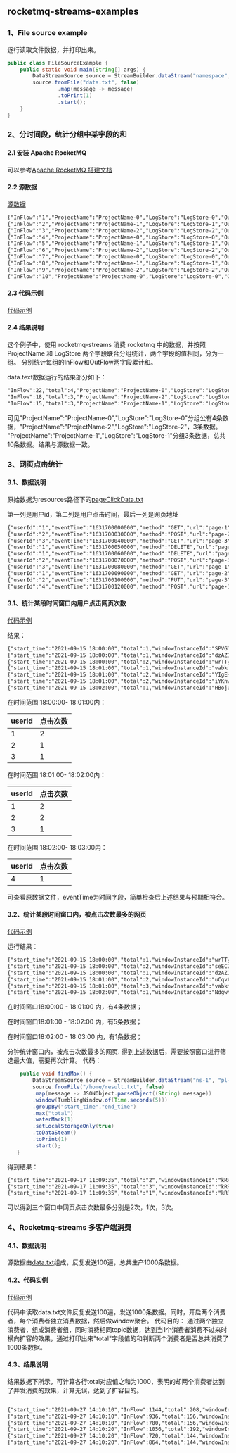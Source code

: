 ## rocketmq-streams-examples

### 1、File source example

逐行读取文件数据，并打印出来。

```java
public class FileSourceExample {
    public static void main(String[] args) {
        DataStreamSource source = StreamBuilder.dataStream("namespace", "pipeline");
        source.fromFile("data.txt", false)
                .map(message -> message)
                .toPrint(1)
                .start();
    }
}

```

### 2、分时间段，统计分组中某字段的和

#### 2.1 安装 Apache RocketMQ

可以参考[Apache RocketMQ 搭建文档](https://rocketmq.apache.org/docs/quick-start/)

#### 2.2 源数据

[源数据](./../rocketmq-streams-examples/src/main/resources/data.txt)

```xml
{"InFlow":"1","ProjectName":"ProjectName-0","LogStore":"LogStore-0","OutFlow":"0"}
{"InFlow":"2","ProjectName":"ProjectName-1","LogStore":"LogStore-1","OutFlow":"1"}
{"InFlow":"3","ProjectName":"ProjectName-2","LogStore":"LogStore-2","OutFlow":"2"}
{"InFlow":"4","ProjectName":"ProjectName-0","LogStore":"LogStore-0","OutFlow":"3"}
{"InFlow":"5","ProjectName":"ProjectName-1","LogStore":"LogStore-1","OutFlow":"4"}
{"InFlow":"6","ProjectName":"ProjectName-2","LogStore":"LogStore-2","OutFlow":"5"}
{"InFlow":"7","ProjectName":"ProjectName-0","LogStore":"LogStore-0","OutFlow":"6"}
{"InFlow":"8","ProjectName":"ProjectName-1","LogStore":"LogStore-1","OutFlow":"7"}
{"InFlow":"9","ProjectName":"ProjectName-2","LogStore":"LogStore-2","OutFlow":"8"}
{"InFlow":"10","ProjectName":"ProjectName-0","LogStore":"LogStore-0","OutFlow":"9"}
```

#### 2.3 代码示例

[代码示例](./../rocketmq-streams-examples/src/main/java/org/apache/rocketmq/streams/examples/rocketmqsource/RocketmqWindowTest.java)

#### 2.4 结果说明

这个例子中，使用 rocketmq-streams 消费 rocketmq 中的数据，并按照 ProjectName 和 LogStore 两个字段联合分组统计，两个字段的值相同，分为一组。
分别统计每组的InFlow和OutFlow两字段累计和。

data.text数据运行的结果部分如下：

```xml
"InFlow":22,"total":4,"ProjectName":"ProjectName-0","LogStore":"LogStore-0","OutFlow":18
"InFlow":18,"total":3,"ProjectName":"ProjectName-2","LogStore":"LogStore-2","OutFlow":15
"InFlow":15,"total":3,"ProjectName":"ProjectName-1","LogStore":"LogStore-1","OutFlow":12
```

可见"ProjectName":"ProjectName-0","LogStore":"LogStore-0"分组公有4条数据，"ProjectName":"ProjectName-2","LogStore":"LogStore-2"，3条数据。
"ProjectName":"ProjectName-1","LogStore":"LogStore-1"分组3条数据，总共10条数据。结果与源数据一致。

### 3、网页点击统计

#### 3.1、数据说明

原始数据为resources路径下的[pageClickData.txt](./../rocketmq-streams-examples/src/main/resources/pageClickData.txt)

第一列是用户id，第二列是用户点击时间，最后一列是网页地址

```xml
{"userId":"1","eventTime":"1631700000000","method":"GET","url":"page-1"}
{"userId":"2","eventTime":"1631700030000","method":"POST","url":"page-2"}
{"userId":"3","eventTime":"1631700040000","method":"GET","url":"page-3"}
{"userId":"1","eventTime":"1631700050000","method":"DELETE","url":"page-2"}
{"userId":"1","eventTime":"1631700060000","method":"DELETE","url":"page-2"}
{"userId":"2","eventTime":"1631700070000","method":"POST","url":"page-3"}
{"userId":"3","eventTime":"1631700080000","method":"GET","url":"page-1"}
{"userId":"1","eventTime":"1631700090000","method":"GET","url":"page-2"}
{"userId":"2","eventTime":"1631700100000","method":"PUT","url":"page-3"}
{"userId":"4","eventTime":"1631700120000","method":"POST","url":"page-1"}
```

#### 3.1、统计某段时间窗口内用户点击网页次数

[代码示例](./../rocketmq-streams-examples/src/main/java/org/apache/rocketmq/streams/examples/pageclick/UsersDimension.java)

结果：

```xml
{"start_time":"2021-09-15 18:00:00","total":1,"windowInstanceId":"SPVGTV6DaXmxV5mGNzQixQ==","offset":53892061100000001,"end_time":"2021-09-15 18:01:00","userId":"2"}
{"start_time":"2021-09-15 18:00:00","total":1,"windowInstanceId":"dzAZ104qjUAwzTE6gbKSPA==","offset":53892061100000001,"end_time":"2021-09-15 18:01:00","userId":"3"}
{"start_time":"2021-09-15 18:00:00","total":2,"windowInstanceId":"wrTTyU5DiDkrAb6669Ig9w==","offset":53892061100000001,"end_time":"2021-09-15 18:01:00","userId":"1"}
{"start_time":"2021-09-15 18:01:00","total":1,"windowInstanceId":"vabkmx14xHsJ7G7w16vwug==","offset":53892121100000001,"end_time":"2021-09-15 18:02:00","userId":"3"}
{"start_time":"2021-09-15 18:01:00","total":2,"windowInstanceId":"YIgEKptN2Wf+Oq2m8sEcYw==","offset":53892121100000001,"end_time":"2021-09-15 18:02:00","userId":"2"}
{"start_time":"2021-09-15 18:01:00","total":2,"windowInstanceId":"iYKnwMYAzXFJYbO1KvDnng==","offset":53892121100000001,"end_time":"2021-09-15 18:02:00","userId":"1"}
{"start_time":"2021-09-15 18:02:00","total":1,"windowInstanceId":"HBojuU6/2F/6llkyefECxw==","offset":53892181100000001,"end_time":"2021-09-15 18:03:00","userId":"4"}
```

在时间范围 18:00:00- 18:01:00内：

| userId | 点击次数 |
|--------|------|
| 1      | 2    |
| 2      | 1    |
| 3      | 1    |

在时间范围 18:01:00- 18:02:00内：

| userId | 点击次数 |
|--------|------|
| 1      | 2    |
| 2      | 2    |
| 3      | 1    |

在时间范围 18:02:00- 18:03:00内：

| userId | 点击次数 |
|--------|------|
| 4      | 1    | 

可查看原数据文件，eventTime为时间字段，简单检查后上述结果与预期相符合。

#### 3.2、统计某段时间窗口内，被点击次数最多的网页

[代码示例](./../rocketmq-streams-examples/src/main/java/org/apache/rocketmq/streams/examples/pageclick/PageDimension.java)

运行结果：

```xml
{"start_time":"2021-09-15 18:00:00","total":1,"windowInstanceId":"wrTTyU5DiDkrAb6669Ig9w==","offset":53892061100000001,"end_time":"2021-09-15 18:01:00","url":"page-1"}
{"start_time":"2021-09-15 18:00:00","total":2,"windowInstanceId":"seECZRcaQSRsET1rDc6ZAw==","offset":53892061100000001,"end_time":"2021-09-15 18:01:00","url":"page-2"}
{"start_time":"2021-09-15 18:00:00","total":1,"windowInstanceId":"dzAZ104qjUAwzTE6gbKSPA==","offset":53892061100000001,"end_time":"2021-09-15 18:01:00","url":"page-3"}
{"start_time":"2021-09-15 18:01:00","total":2,"windowInstanceId":"uCqvAeaLTYRnjQm8dCZOvw==","offset":53892121100000001,"end_time":"2021-09-15 18:02:00","url":"page-2"}
{"start_time":"2021-09-15 18:01:00","total":3,"windowInstanceId":"vabkmx14xHsJ7G7w16vwug==","offset":53892121100000001,"end_time":"2021-09-15 18:02:00","url":"page-3"}
{"start_time":"2021-09-15 18:02:00","total":1,"windowInstanceId":"NdgwYMT8azNMu55NUIvygg==","offset":53892181100000001,"end_time":"2021-09-15 18:03:00","url":"page-1"}

```

在时间窗口18:00:00 - 18:01:00 内，有4条数据；

在时间窗口18:01:00 - 18:02:00 内，有5条数据；

在时间窗口18:02:00 - 18:03:00 内，有1条数据；

分钟统计窗口内，被点击次数最多的网页.
得到上述数据后，需要按照窗口进行筛选最大值，需要再次计算。
代码：

```java
    public void findMax() {
        DataStreamSource source = StreamBuilder.dataStream("ns-1", "pl-1");
        source.fromFile("/home/result.txt", false)
        .map(message -> JSONObject.parseObject((String) message))
        .window(TumblingWindow.of(Time.seconds(5)))
        .groupBy("start_time","end_time")
        .max("total")
        .waterMark(1)
        .setLocalStorageOnly(true)
        .toDataSteam()
        .toPrint(1)
        .start();
   }

```

得到结果：

```xml
{"start_time":"2021-09-17 11:09:35","total":"2","windowInstanceId":"kRRpe2hPEQtEuTkfnXUaHg==","offset":54040181100000001,"end_time":"2021-09-17 11:09:40"}
{"start_time":"2021-09-17 11:09:35","total":"3","windowInstanceId":"kRRpe2hPEQtEuTkfnXUaHg==","offset":54040181100000002,"end_time":"2021-09-17 11:09:40"}
{"start_time":"2021-09-17 11:09:35","total":"1","windowInstanceId":"kRRpe2hPEQtEuTkfnXUaHg==","offset":54040181100000003,"end_time":"2021-09-17 11:09:40"}
```

可以得到三个窗口中网页点击次数最多分别是2次，1次，3次。

### 4、Rocketmq-streams 多客户端消费

#### 4.1、数据说明

源数据由[data.txt](./../rocketmq-streams-examples/src/main/resources/data.txt)组成，反复发送100遍，总共生产1000条数据。

#### 4.2、代码实例

[代码示例](./../rocketmq-streams-examples/src/main/java/org/apache/rocketmq/streams/examples/mutilconsumer/MutilStreamsClientTest.java)

代码中读取data.txt文件反复发送100遍，发送1000条数据。同时，开启两个消费者，每个消费者独立消费数据，然后做window聚合。
代码目的：
通过两个独立消费者，组成消费者组，同时消费相同topic数据，达到当1个消费者消费不过来时横向扩容的效果，通过打印出来"total"字段值的和判断两个消费者是否总共消费了1000条数据。

#### 4.3、结果说明

结果数据下所示，可计算各行total对应值之和为1000，表明的却两个消费者达到了并发消费的效果，计算无误，达到了扩容目的。

```xml

{"start_time":"2021-09-27 14:10:10","InFlow":1144,"total":208,"windowInstanceId":"gYZ3tv/5ohgHrwF6tIFgoQ==","offset":54915025100000001,"ProjectName":"ProjectName-0","LogStore":"LogStore-0","end_time":"2021-09-27 14:10:20","OutFlow":936}
{"start_time":"2021-09-27 14:10:10","InFlow":936,"total":156,"windowInstanceId":"gYZ3tv/5ohgHrwF6tIFgoQ==","offset":54915025100000002,"ProjectName":"ProjectName-2","LogStore":"LogStore-2","end_time":"2021-09-27 14:10:20","OutFlow":780}
{"start_time":"2021-09-27 14:10:10","InFlow":780,"total":156,"windowInstanceId":"gYZ3tv/5ohgHrwF6tIFgoQ==","offset":54915025100000003,"ProjectName":"ProjectName-1","LogStore":"LogStore-1","end_time":"2021-09-27 14:10:20","OutFlow":624}
{"start_time":"2021-09-27 14:10:20","InFlow":1056,"total":192,"windowInstanceId":"4YnbFAgSzeDt5qpo+Is/5w==","offset":54915035100000001,"ProjectName":"ProjectName-0","LogStore":"LogStore-0","end_time":"2021-09-27 14:10:30","OutFlow":864}
{"start_time":"2021-09-27 14:10:20","InFlow":720,"total":144,"windowInstanceId":"4YnbFAgSzeDt5qpo+Is/5w==","offset":54915035100000002,"ProjectName":"ProjectName-1","LogStore":"LogStore-1","end_time":"2021-09-27 14:10:30","OutFlow":576}
{"start_time":"2021-09-27 14:10:20","InFlow":864,"total":144,"windowInstanceId":"4YnbFAgSzeDt5qpo+Is/5w==","offset":54915035100000003,"ProjectName":"ProjectName-2","LogStore":"LogStore-2","end_time":"2021-09-27 14:10:30","OutFlow":720}

```